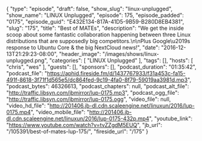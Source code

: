 {
  "type": "episode",
  "draft": false,
  "show_slug": "linux-unplugged",
  "show_name": "LINUX Unplugged",
  "episode": 175,
  "episode_padded": "0175",
  "episode_guid": "E432E134-817A-41D5-9B59-B280D8EB4381",
  "slug": "175",
  "title": "Best of MATEs",
  "description": "We get the inside scoop about some fantastic collaboration happening between three Linux distributions that are supposedly big competitors.\n\nPlus Google\u2019s response to Ubuntu Core & the big NextCloud news!",
  "date": "2016-12-13T21:29:23-08:00",
  "header_image": "/images/shows/linux-unplugged.png",
  "categories": [
    "LINUX Unplugged"
  ],
  "tags": [],
  "hosts": [
    "chris",
    "wes"
  ],
  "guests": [],
  "sponsors": [],
  "podcast_duration": "01:35:42",
  "podcast_file": "https://aphid.fireside.fm/d/1437767933/f31a453c-fa15-491f-8618-3f71f1d565e5/dc864fed-9c19-4fa0-8f79-59019aa3981d.mp3",
  "podcast_bytes": 46326613,
  "podcast_chapters": null,
  "podcast_alt_file": "http://traffic.libsyn.com/jbmirror/lup-0175.mp3",
  "podcast_ogg_file": "http://traffic.libsyn.com/jbmirror/lup-0175.ogg",
  "video_file": null,
  "video_hd_file": "http://201406.jb-dl.cdn.scaleengine.net/linuxun/2016/lup-0175.mp4",
  "video_mobile_file": "http://201406.jb-dl.cdn.scaleengine.net/linuxun/2016/lup-0175-432p.mp4",
  "youtube_link": "https://www.youtube.com/watch?v=tvZZgdM5EUQ",
  "jb_url": "/105391/best-of-mates-lup-175/",
  "fireside_url": "/175"
}

